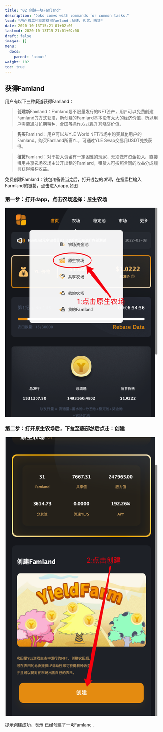 ```yaml
---
title: "02 创建一块Famland"
description: "Doks comes with commands for common tasks."
lead: "用户有三种渠道获得Famland：创建、购买、租赁"
date: 2020-10-13T15:21:01+02:00
lastmod: 2020-10-13T15:21:01+02:00
draft: false
images: []
menu:
  docs:
    parent: "about"
weight: 102
toc: true
---
```

## 获得Famland

用户有以下三种渠道获得Famland：



>**创建新**Famland：Famland是不限量发行的NFT资产，用户可以免费创建Famland的方式获取，新创建的Famland基本没有太大的经济价值，所以用户需要通过长期耕种、合田等操作方式提升其经济价值。



>**购买**Famland：用户可以从YLE World NFT市场中购买其他用户的Famland。购买Famland所需YL，可通过YLE Swap交易用USDT兑换获得。



>**租赁**Famland：对于投入资金有一定困难的玩家，无须做市资金投入，直接租用共享农场农场主公开出租的Famland，租赁人可按照合同的收益分成规则获得耕种收益。

免费创建Famland：钱包准备妥当之后，打开钱包的*发现*，在搜索栏输入Farmland的链接，点击进入dapp,如图

### 第一步：打开dapp，点击农场选择：原生农场

![02](02.png)

### 第二步：打开原生农场后，下拉至底部然后点击：创建

![022](022.png)

提示创建成功，表示 已经创建了一块Famland .
